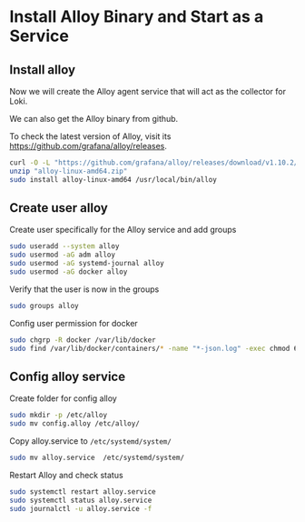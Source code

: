 # Install Alloy Binary and Start as a Service

## Install alloy

Now we will create the Alloy agent service that will act as the collector for Loki.

We can also get the Alloy binary from github.

To check the latest version of Alloy, visit its https://github.com/grafana/alloy/releases.

```bash
curl -O -L "https://github.com/grafana/alloy/releases/download/v1.10.2/alloy-linux-amd64.zip"
unzip "alloy-linux-amd64.zip"
sudo install alloy-linux-amd64 /usr/local/bin/alloy
```

## Create user alloy

Create user specifically for the Alloy service and add groups

```bash
sudo useradd --system alloy
sudo usermod -aG adm alloy
sudo usermod -aG systemd-journal alloy
sudo usermod -aG docker alloy
```

Verify that the user is now in the groups

```bash
sudo groups alloy
```

Config user permission for docker

```bash
sudo chgrp -R docker /var/lib/docker
sudo find /var/lib/docker/containers/* -name "*-json.log" -exec chmod 644 {} \
```

## Config alloy service

Create folder for config alloy

```bash
sudo mkdir -p /etc/alloy
sudo mv config.alloy /etc/alloy/
```

Copy alloy.service to `/etc/systemd/system/`

```bash
sudo mv alloy.service  /etc/systemd/system/
```

Restart Alloy and check status

```bash
sudo systemctl restart alloy.service
sudo systemctl status alloy.service
sudo journalctl -u alloy.service -f
```
